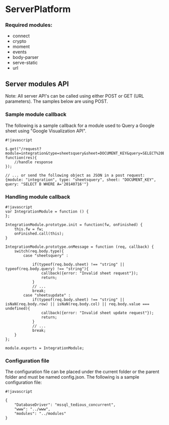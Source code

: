 # ServerPlatform #

### Required modules: ###
* connect
* crypto
* moment
* events
* body-parser
* serve-static
* url

## Server modules API ##

Note: All server API's can be called using either POST or GET (URL parameters). The samples below are using POST.


### Sample module callback ###
The following is a sample callback for a module used to Query a Google sheet using "Google Visualization API".

```
#!javascript

$.get("/request?module=integration&type=sheetsquery&sheet=DOCUMENT_KEY&query=SELECT%20B%20WHERE%20A=%2720140716%27", function(res){
	//handle response
});

// ... or send the following object as JSON in a post request:
{module: "integration", type: "sheetsquery", sheet: "DOCUMENT_KEY", query: "SELECT B WHERE A='20140716'"}
```







### Handling module callback ###

```
#!javascript
var IntegrationModule = function () {
};

IntegrationModule.prototype.init = function(fw, onFinished) {
    this.fw = fw;
	onFinished.call(this);
}

IntegrationModule.prototype.onMessage = function (req, callback) {
	switch(req.body.type){
		case "sheetsquery" :

			if(typeof(req.body.sheet) !== "string" || typeof(req.body.query) !== "string"){
				callback({error: "Invalid sheet request"});
				return;
			}
			// ...
			break;
		case "sheetsupdate" :
			if(typeof(req.body.sheet) !== "string" || isNaN(req.body.row) || isNaN(req.body.col) || req.body.value === undefined){
				callback({error: "Invalid sheet update request"});
				return;
			}
			// ...
			break;
	}
};
 
module.exports = IntegrationModule;
```














### Configuration file ###
The configuration file can be placed under the current folder or the parent folder and must be named config.json. The following is a sample configuration file:

```
#!javascript

{
	"DatabaseDriver": "mssql_tedious_concurrent",
	"www": "../www",
	"modules": "../modules"
}
```
